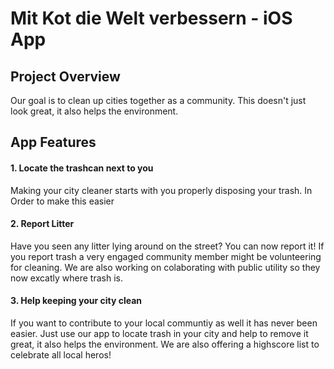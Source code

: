 # Mit Kot die Welt verbessern - iOS App
## Project Overview
Our goal is to clean up cities together as a community. This doesn't just look great, it also helps the environment.

## App Features
#### 1. Locate the trashcan next to you
Making your city cleaner starts with you properly disposing your trash. In Order to make this easier  

#### 2. Report Litter
Have you seen any litter lying around on the street? You can now report it! If you report trash a very engaged community member might be volunteering for cleaning. We are also working on colaborating with public utility so they now excatly where trash is.

#### 3. Help keeping your city clean
If you want to contribute to your local communtiy as well it has never been easier. Just use our app to locate trash in your city and help to remove it great, it also helps the environment. We are also offering a highscore list to celebrate all local heros!
